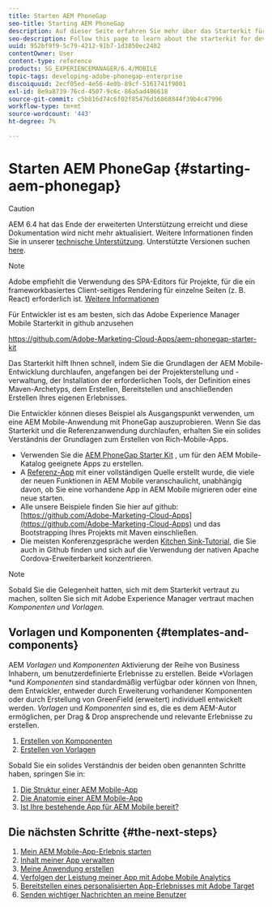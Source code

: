 ```yaml
---
title: Starten AEM PhoneGap
seo-title: Starting AEM PhoneGap
description: Auf dieser Seite erfahren Sie mehr über das Starterkit für Entwickler.
seo-description: Follow this page to learn about the starterkit for developers.
uuid: 952bf9f9-5c79-4212-91b7-1d3850ec2402
contentOwner: User
content-type: reference
products: SG_EXPERIENCEMANAGER/6.4/MOBILE
topic-tags: developing-adobe-phonegap-enterprise
discoiquuid: 2ecf05ed-4e56-4e0b-89cf-5161741f9001
exl-id: 8e9a8739-76cd-4507-9c6c-86a5ad486618
source-git-commit: c5b816d74c6f02f85476d16868844f39b4c47996
workflow-type: tm+mt
source-wordcount: '443'
ht-degree: 7%

---
```


# Starten AEM PhoneGap {#starting-aem-phonegap}

>[!CAUTION]
>
>AEM 6.4 hat das Ende der erweiterten Unterstützung erreicht und diese Dokumentation wird nicht mehr aktualisiert. Weitere Informationen finden Sie in unserer [technische Unterstützung](https://helpx.adobe.com/de/support/programs/eol-matrix.html). Unterstützte Versionen suchen [here](https://experienceleague.adobe.com/docs/?lang=de).

>[!NOTE]
>
>Adobe empfiehlt die Verwendung des SPA-Editors für Projekte, für die ein frameworkbasiertes Client-seitiges Rendering für einzelne Seiten (z. B. React) erforderlich ist. [Weitere Informationen](/help/sites-developing/spa-overview.md)

Für Entwickler ist es am besten, sich das Adobe Experience Manager Mobile Starterkit in github anzusehen

https://github.com/Adobe-Marketing-Cloud-Apps/aem-phonegap-starter-kit

Das Starterkit hilft Ihnen schnell, indem Sie die Grundlagen der AEM Mobile-Entwicklung durchlaufen, angefangen bei der Projekterstellung und -verwaltung, der Installation der erforderlichen Tools, der Definition eines Maven-Archetyps, dem Erstellen, Bereitstellen und anschließenden Erstellen Ihres eigenen Erlebnisses.

Die Entwickler können dieses Beispiel als Ausgangspunkt verwenden, um eine AEM Mobile-Anwendung mit PhoneGap auszuprobieren. Wenn Sie das Starterkit und die Referenzanwendung durchlaufen, erhalten Sie ein solides Verständnis der Grundlagen zum Erstellen von Rich-Mobile-Apps.

* Verwenden Sie die [AEM PhoneGap Starter Kit](https://github.com/Adobe-Marketing-Cloud-Apps/aem-phonegap-starter-kit) , um für den AEM Mobile-Katalog geeignete Apps zu erstellen.
* A [Referenz-App](https://github.com/Adobe-Marketing-Cloud-Apps/aem-mobile-hybrid-reference) mit einer vollständigen Quelle erstellt wurde, die viele der neuen Funktionen in AEM Mobile veranschaulicht, unabhängig davon, ob Sie eine vorhandene App in AEM Mobile migrieren oder eine neue starten.
* Alle unsere Beispiele finden Sie hier auf github: [https://github.com/Adobe-Marketing-Cloud-Apps](https://github.com/Adobe-Marketing-Cloud-Apps) und das Bootstrapping Ihres Projekts mit Maven einschließen.
* Die meisten Konferenzgespräche werden [Kitchen Sink-Tutorial](https://github.com/blefebvre/aem-phonegap-kitchen-sink), die Sie auch in Github finden und sich auf die Verwendung der nativen Apache Cordova-Erweiterbarkeit konzentrieren.

>[!NOTE]
>
>Sobald Sie die Gelegenheit hatten, sich mit dem Starterkit vertraut zu machen, sollten Sie sich mit Adobe Experience Manager vertraut machen *Komponenten und Vorlagen.*

## Vorlagen und Komponenten {#templates-and-components}

AEM *Vorlagen* und *Komponenten* Aktivierung der Reihe von Business Inhabern, um benutzerdefinierte Erlebnisse zu erstellen. Beide *Vorlagen *und *Komponenten* sind standardmäßig verfügbar oder können von Ihnen, dem Entwickler, entweder durch Erweiterung vorhandener Komponenten oder durch Erstellung von GreenField (erweitert) individuell entwickelt werden. *Vorlagen* und *Komponenten* sind es, die es dem AEM-Autor ermöglichen, per Drag &amp; Drop ansprechende und relevante Erlebnisse zu erstellen.

1. [Erstellen von Komponenten](/help/sites-developing/components.md)
1. [Erstellen von Vorlagen](/help/sites-developing/templates.md)

Sobald Sie ein solides Verständnis der beiden oben genannten Schritte haben, springen Sie in:

1. [Die Struktur einer AEM Mobile-App](/help/mobile/phonegap-structure-an-app.md)
1. [Die Anatomie einer AEM Mobile-App](/help/mobile/phonegap-apps-arch.md)
1. [Ist Ihre bestehende App für AEM Mobile bereit?](/help/mobile/phonegap-adding-content-to-imported-app.md)

## Die nächsten Schritte {#the-next-steps}

1. [Mein AEM Mobile-App-Erlebnis starten](/help/mobile/starting-aem-phonegap-app.md)
1. [Inhalt meiner App verwalten](/help/mobile/phonegap-manage-app-content.md)
1. [Meine Anwendung erstellen](/help/mobile/building-app-mobile-phonegap.md)
1. [Verfolgen der Leistung meiner App mit Adobe Mobile Analytics](/help/mobile/phonegap-intro-to-app-analytics.md)
1. [Bereitstellen eines personalisierten App-Erlebnisses mit Adobe Target](/help/mobile/phonegap-aem-mobile-content-personalization.md)
1. [Senden wichtiger Nachrichten an meine Benutzer](/help/mobile/phonegap-push-notifications.md)
